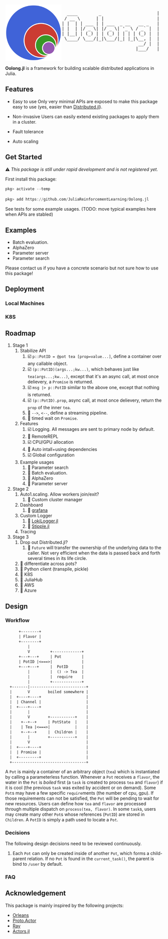 <pre>
<img src="./docs/logo.svg" alt="Oolong.jl logo" title="Oolong.jl" align="left" width="180"/>
  ____        _                     |  > 是非成败转头空
 / __ \      | |                    |  > Success or failure,
| |  | | ___ | | ___  _ __   __ _   |  > right or wrong,
| |  | |/ _ \| |/ _ \| '_ \ / _` |  |  > all turn out vain.
| |__| | (_) | | (_) | | | | (_) |  |
 \____/ \___/|_|\___/|_| |_|\__, |  |  <a href="https://www.vincentpoon.com/the-immortals-by-the-river-----------------.html">The Immortals by the River </a>
                             __/ |  |  -- <a href="https://zh.wikipedia.org/zh-hans/%E6%9D%A8%E6%85%8E">Yang Shen </a>
                            |___/   |  (Translated by <a href="https://en.wikipedia.org/wiki/Xu_Yuanchong">Xu Yuanchong</a>) 
</pre>

**Oolong.jl** is a framework for building scalable distributed applications in Julia.

## Features

- Easy to use
    Only very minimal APIs are exposed to make this package easy to use (yes, easier than [Distributed.jl](https://docs.julialang.org/en/v1/stdlib/Distributed/)).

- Non-invasive
    Users can easily extend existing packages to apply them in a cluster.

- Fault tolerance

- Auto scaling

## Get Started

⚠ *This package is still under rapid development and is not registered yet.*

First install this package:

```julia
pkg> activate --temp

pkg> add https://github.com/JuliaReinforcementLearning/Oolong.jl
```

See tests for some example usages. (TODO: move typical examples here when APIs are stabled)

## Examples

- Batch evaluation.
- AlphaZero
- Parameter server
- Parameter search

Please contact us if you have a concrete scenario but not sure how to use this package!

## Deployment

### Local Machines

### K8S

## Roadmap

1. Stage 1
    1. Stabilize API
        1. ☑️ `p::PotID = @pot tea [prop=value...]`, define a container over any callable object.
        2. ☑️ `(p::PotID)(args...;kw...)`, which behaves just like `tea(args...;kw...)`, except that it's an async call, at most once delievery, a `Promise` is returned.
        3. ☑️ `msg |> p::PotID` similar to the above one, except that nothing is returned.
        4. ☑️ `(p::PotID).prop`, async call, at most once delievery, return the `prop` of the inner `tea`.
        5. 🧐 `-->`, `<--`, define a streaming pipeline.
        6. 🧐 timed wait on `Promise`.
    2. Features
        1. ☑️ Logging. All messages are sent to primary node by default.
        2. 🧐 RemoteREPL
        3. ☑️ CPU/GPU allocation
        4. 🧐 Auto intall+using dependencies
        5. ☑️ Global configuration
    3.  Example usages
        1. 🧐 Parameter search
        2. 🧐 Batch evaluation.
        3. 🧐 AlphaZero
        4. 🧐 Parameter server
2. Stage 2
    1. Auto1.scaling. Allow workers join/exit?
        1. 🧐 Custom cluster manager
    2. Dashboard
        1. 🧐 [grafana](https://grafana.com/)
    3. Custom Logger
        1. 🧐 [LokiLogger.jl](https://github.com/fredrikekre/LokiLogger.jl)
        2. 🧐 [Stipple.jl](https://github.com/GenieFramework/Stipple.jl)
    4. Tracing
1. Stage 3
    1. Drop out Distributed.jl?
        1. 🧐 `Future` will transfer the ownership of the underlying data to the caller. Not very efficient when the data is passed back and forth several times in its life circle.
    2. 🧐 differentiate across pots?
    3. 🧐 Python client (transpile, pickle)
    4. 🧐 K8S
    5. 🧐 JuliaHub
    6. 🧐 AWS
    7. 🧐 Azure

## Design

### Workflow

```
      +--------+
      | Flavor |
      +--------+
          |
          V         +-------------+
      +---+---+     | Pot         |
      | PotID |<===>|             |
      +---+---+     |  PotID      |
          |         |  () -> Tea  |
          |         |  require    |
          |         +-------------+
  +-------|-------------------------+
  |       V        boiled somewhere |
  |  +----+----+                    |
  |  | Channel |                    |
  |  +----+----+                    |
  |       |                         |
  |       V        +-----------+    |
  |    +--+--+     | PotState  |    |
  |    | Tea |<===>|           |    |
  |    +--+--+     |  Children |    |
  |       |        +-----------+    |
  |       V                         |
  |  +----+----+                    |
  |  | Promise |                    |
  |  +---------+                    |
  +---------------------------------+
```

A `Pot` is mainly a container of an arbitrary object (`tea`) which is instantiated by calling a parameterless function. Whenever a `Pot` receives a `flavor`, the water in the `Pot` is *boiled* first (a `task` is created to process `tea` and `flavor`) if it is cool (the previous `task` was exited by accident or on demand). Some `Pot`s may have a few specific `require`ments (the number of cpu, gpu). If those requirements can not be satisfied, the `Pot` will be pending to wait for new resources. Users can define how `tea` and `flavor` are processed through multiple dispatch on `process(tea, flavor)`. In some `task`s, users may create many other `Pot`s whose references (`PotID`) are stored in `Children`.  A `PotID` is simply a path used to locate a `Pot`.

### Decisions

The following design decisions need to be reviewed continuously.

1. Each `Pot` can only be created inside of another `Pot`, which forms a child-parent relation. If no `Pot` is found in the `current_task()`, the parent is bind to `/user` by default.

### FAQ

## Acknowledgement

This package is mainly inspired by the following projects:

- [Orleans](https://github.com/dotnet/orleans)
- [Proto.Actor](https://proto.actor/)
- [Ray](https://ray.io/)
- [Actors.jl](https://github.com/JuliaActors/Actors.jl)
